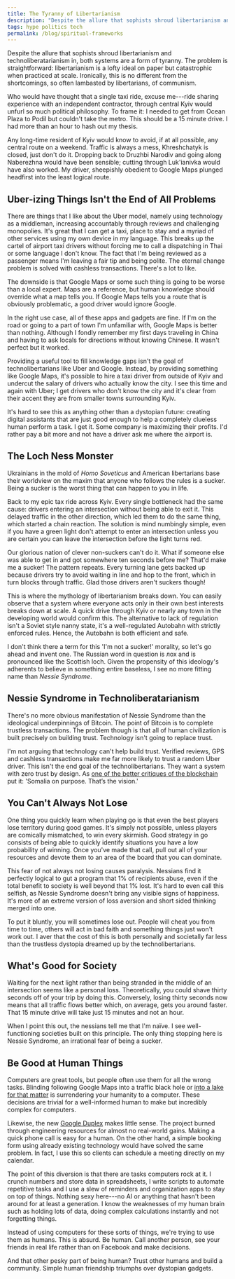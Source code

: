 ```yaml
---
title: The Tyranny of Libertarianism
description: "Despite the allure that sophists shroud libertarianism and technoliberatarianism in, both systems are a form tyranny. The problem is straightforward: libertarianism is a lofty ideal on paper but catastrophic when practiced at scale. The best antidote to the tyranny of libertarianism is to be human, trust people and build communities."
tags: hype politics tech
permalink: /blog/spiritual-frameworks
---
```


Despite the allure that sophists shroud libertarianism and technoliberatarianism in, both systems are a form of tyranny. The problem is straightforward: libertarianism is a lofty ideal on paper but catastrophic when practiced at scale. Ironically, this is no different from the shortcomings, so often lambasted by libertarians, of communism.

Who would have thought that a single taxi ride, excuse me---ride sharing experience with an independent contractor, through central Kyiv would unfurl so much political philosophy. To frame it: I needed to get from Ocean Plaza to Podil but couldn't take the metro. This should be a 15 minute drive. I had more than an hour to hash out my thesis.

Any long-time resident of Kyiv would know to avoid, if at all possible, any central route on a weekend. Traffic is always a mess, Khreshchatyk is closed, just don't do it. Dropping back to Druzhbi Narodiv and going along Naberezhna would have been sensible; cutting through Luk'ianivka would have also worked. My driver, sheepishly obedient to Google Maps plunged headfirst into the least logical route.

## Uber-izing Things Isn't the End of All Problems

There are things that I like about the Uber model, namely using technology as a middleman, increasing accountably through reviews and challenging monopolies. It's great that I can get a taxi, place to stay and a myriad of other services using my own device in my language. This breaks up the cartel of airport taxi drivers without forcing me to call a dispatching in Thai or some language I don't know. The fact that I'm being reviewed as a passenger means I'm leaving a fair tip and being polite. The eternal change problem is solved with cashless transactions. There's a lot to like.

The downside is that Google Maps or some such thing is going to be worse than a local expert. Maps are a reference, but human knowledge should override what a map tells you. If Google Maps tells you a route that is obviously problematic, a good driver would ignore Google.   

In the right use case, all of these apps and gadgets are fine. If I'm on the road or going to a part of town I'm unfamiliar with, Google Maps is better than nothing. Although I fondly remember my first days traveling in China and having to ask locals for directions without knowing Chinese. It wasn't perfect but it worked.

Providing a useful tool to fill knowledge gaps isn't the goal of technolibertarians like Uber and Google. Instead, by providing something like Google Maps, it's possible to hire a taxi driver from outside of Kyiv and undercut the salary of drivers who actually know the city. I see this time and again with Uber; I get drivers who don't know the city and it's clear from their accent they are from smaller towns surrounding Kyiv.

It's hard to see this as anything other than a dystopian future: creating digital assistants that are just good enough to help a completely clueless human perform a task. I get it. Some company is maximizing their profits. I'd rather pay a bit more and not have a driver ask me where the airport is.

## The Loch Ness Monster

Ukrainians in the mold of *Homo Soveticus* and American libertarians base their worldview on the maxim that anyone who follows the rules is a sucker. Being a sucker is the worst thing that can happen to you in life.

Back to my epic tax ride across Kyiv. Every single bottleneck had the same cause: drivers entering an intersection without being able to exit it. This delayed traffic in the other direction, which led them to do the same thing, which started a chain reaction. The solution is mind numbingly simple, even if you have a green light don't attempt to enter an intersection unless you are certain you can leave the intersection before the light turns red.

Our glorious nation of clever non-suckers can't do it. What if someone else was able to get in and got somewhere ten seconds before me? That'd make me a sucker! The pattern repeats. Every turning lane gets backed up because drivers try to avoid waiting in line and hop to the front, which in turn blocks through traffic. Glad those drivers aren't suckers though!

This is where the mythology of libertarianism breaks down. You can easily observe that a system where everyone acts only in their own best interests breaks down at scale. A quick drive through Kyiv or nearly any town in the developing world would confirm this. The alternative to lack of regulation isn't a Soviet style nanny state, it's a well-regulated Autobahn with strictly enforced rules. Hence, the Autobahn is both efficient and safe.

I don't think there a term for this 'I'm not a sucker!' morality, so let's go ahead and invent one. The Russian word in question is лох and is pronounced like the Scottish loch. Given the propensity of this ideology's adherents to believe in something entire baseless, I see no more fitting name than *Nessie Syndrome*.

## Nessie Syndrome in Technoliberatarianism  

There's no more obvious manifestation of Nessie Syndrome than the ideological underpinnings of Bitcoin. The point of Bitcoin is to complete trustless transactions. The problem though is that all of human civilization is built precisely on building trust. Technology isn't going to replace trust.

I'm not arguing that technology can't help build trust. Verified reviews, GPS and cashless transactions make me far more likely to trust a random Uber driver. This isn't the end goal of the technolibertarians. They want a system with zero trust by design. As [one of the better critiques of the blockchain][bcc] put it: 'Somalia on purpose. That’s the vision.'

## You Can't Always Not Lose

One thing you quickly learn when playing go is that even the best players lose territory during good games. It's simply not possible, unless players are comically mismatched, to win every skirmish. Good strategy in go consists of being able to quickly identify situations you have a low probability of winning. Once you've made that call, pull out all of your resources and devote them to an area of the board that you can dominate.

This fear of not always not losing causes paralysis. Nessians find it perfectly logical to gut a program that 1% of recipients abuse, even if the total benefit to society is well beyond that 1% lost. It's hard to even call this selfish, as Nessie Syndrome doesn't bring any visible signs of happiness. It's more of an extreme version of loss aversion and short sided thinking merged into one.

To put it bluntly, you will sometimes lose out. People will cheat you from time to time, others will act in bad faith and something things just won't work out. I aver that the cost of this is both personally and societally far less than the trustless dystopia dreamed up by the technolibertarians.

## What's Good for Society

Waiting for the next light rather than being stranded in the middle of an intersection seems like a personal loss. Theoretically, you could shave thirty seconds off of your trip by doing this. Conversely, losing thirty seconds now means that all traffic flows better which, on average, gets you around faster. That 15 minute drive will take just 15 minutes and not an hour.

When I point this out, the nessians tell me that I'm naïve. I see well-functioning societies built on this principle. The only thing stopping here is Nessie Syndrome, an irrational fear of being a sucker.

## Be Good at Human Things

Computers are great tools, but people often use them for all the wrong tasks. Blinding following Google Maps into a traffic black hole or [into a lake for that matter][off] is surrendering your humanity to a computer. These decisions are trivial for a well-informed human to make but incredibly complex for computers.

Likewise, the new [Google Duplex][gdu] makes little sense. The project burned through engineering resources for almost no real-world gains. Making a quick phone call is easy for a human. On the other hand, a simple booking form using already existing technology would have solved the same problem. In fact, I use this so clients can schedule a meeting directly on my calendar.

The point of this diversion is that there are tasks computers rock at it. I crunch numbers and store data in spreadsheets, I write scripts to automate repetitive tasks and I use a slew of reminders and organization apps to stay on top of things. Nothing sexy here---no AI or anything that hasn't been around for at least a generation. I know the weaknesses of my human brain such as holding lots of data, doing complex calculations instantly and not forgetting things.

Instead of using computers for these sorts of things, we're trying to use them as humans. This is absurd. Be human. Call another person, see your friends in real life rather than on Facebook and make decisions.

And that other pesky part of being human? Trust other humans and build a community. Simple human friendship triumphs over dystopian gadgets.

[bcc]: https://medium.com/@kaistinchcombe/decentralized-and-trustless-crypto-paradise-is-actually-a-medieval-hellhole-c1ca122efdec
[off]: https://www.youtube.com/watch?v=DOW_kPzY_JY
[gdu]: https://www.youtube.com/watch?v=JvbHu_bVa_g
